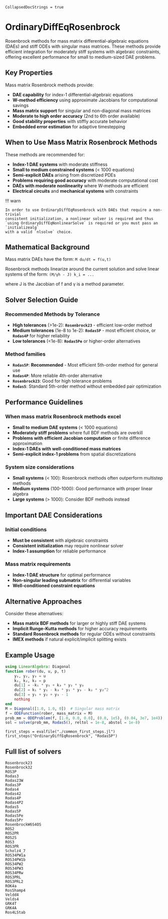 ```@meta
CollapsedDocStrings = true
```

# OrdinaryDiffEqRosenbrock

Rosenbrock methods for mass matrix differential-algebraic equations (DAEs) and stiff ODEs with singular mass matrices. These methods provide efficient integration for moderately stiff systems with algebraic constraints, offering excellent performance for small to medium-sized DAE problems.

## Key Properties

Mass matrix Rosenbrock methods provide:

- **DAE capability** for index-1 differential-algebraic equations
- **W-method efficiency** using approximate Jacobians for computational savings
- **Mass matrix support** for singular and non-diagonal mass matrices
- **Moderate to high order accuracy** (2nd to 6th order available)
- **Good stability properties** with stiffly accurate behavior
- **Embedded error estimation** for adaptive timestepping

## When to Use Mass Matrix Rosenbrock Methods

These methods are recommended for:

- **Index-1 DAE systems** with moderate stiffness
- **Small to medium constrained systems** (< 1000 equations)
- **Semi-explicit DAEs** arising from discretized PDEs
- **Problems requiring good accuracy** with moderate computational cost
- **DAEs with moderate nonlinearity** where W-methods are efficient
- **Electrical circuits** and **mechanical systems** with constraints

!!! warn
    
    In order to use OrdinaryDiffEqRosenbrock with DAEs that require a non-trivial
    consistent initialization, a nonlinear solver is required and thus
    `using OrdinaryDiffEqNonlinearSolve` is required or you must pass an `initializealg`
    with a valid `nlsolve` choice.

## Mathematical Background

Mass matrix DAEs have the form:
`M du/dt = f(u,t)`

Rosenbrock methods linearize around the current solution and solve linear systems of the form:
`(M/γh - J) k_i = ...`

where J is the Jacobian of f and γ is a method parameter.

## Solver Selection Guide

### Recommended Methods by Tolerance
- **High tolerances** (>1e-2): **`Rosenbrock23`** - efficient low-order method
- **Medium tolerances** (1e-8 to 1e-2): **`Rodas5P`** - most efficient choice, or **`Rodas4P`** for higher reliability
- **Low tolerances** (<1e-8): **`Rodas5Pe`** or higher-order alternatives

### Method families
- **`Rodas5P`**: **Recommended** - Most efficient 5th-order method for general use
- **`Rodas4P`**: More reliable 4th-order alternative
- **`Rosenbrock23`**: Good for high tolerance problems
- **`Rodas5`**: Standard 5th-order method without embedded pair optimization

## Performance Guidelines

### When mass matrix Rosenbrock methods excel
- **Small to medium DAE systems** (< 1000 equations)
- **Moderately stiff problems** where full BDF methods are overkill
- **Problems with efficient Jacobian computation** or finite difference approximation
- **Index-1 DAEs with well-conditioned mass matrices**
- **Semi-explicit index-1 problems** from spatial discretizations

### System size considerations
- **Small systems** (< 100): Rosenbrock methods often outperform multistep methods
- **Medium systems** (100-1000): Good performance with proper linear algebra
- **Large systems** (> 1000): Consider BDF methods instead

## Important DAE Considerations

### Initial conditions
- **Must be consistent** with algebraic constraints
- **Consistent initialization** may require nonlinear solver
- **Index-1 assumption** for reliable performance

### Mass matrix requirements
- **Index-1 DAE structure** for optimal performance
- **Non-singular leading submatrix** for differential variables
- **Well-conditioned constraint equations**

## Alternative Approaches

Consider these alternatives:
- **Mass matrix BDF methods** for larger or highly stiff DAE systems
- **Implicit Runge-Kutta methods** for higher accuracy requirements
- **Standard Rosenbrock methods** for regular ODEs without constraints
- **IMEX methods** if natural explicit/implicit splitting exists

## Example Usage

```julia
using LinearAlgebra: Diagonal
function rober(du, u, p, t)
    y₁, y₂, y₃ = u
    k₁, k₂, k₃ = p
    du[1] = -k₁ * y₁ + k₃ * y₂ * y₃
    du[2] = k₁ * y₁ - k₃ * y₂ * y₃ - k₂ * y₂^2
    du[3] = y₁ + y₂ + y₃ - 1
    nothing
end
M = Diagonal([1.0, 1.0, 0])  # Singular mass matrix
f = ODEFunction(rober, mass_matrix = M)
prob_mm = ODEProblem(f, [1.0, 0.0, 0.0], (0.0, 1e5), (0.04, 3e7, 1e4))
sol = solve(prob_mm, Rodas5(), reltol = 1e-8, abstol = 1e-8)
```

```@eval
first_steps = evalfile("./common_first_steps.jl")
first_steps("OrdinaryDiffEqRosenbrock", "Rodas5P")
```

## Full list of solvers

```@docs; canonical=false
Rosenbrock23
Rosenbrock32
ROS3P
Rodas3
Rodas23W
Rodas3P
Rodas4
Rodas42
Rodas4P
Rodas4P2
Rodas5
Rodas5P
Rodas5Pe
Rodas5Pr
RosenbrockW6S4OS
ROS2
ROS2PR
ROS2S
ROS3
ROS3PR
Scholz4_7
ROS34PW1a
ROS34PW1b
ROS34PW2
ROS34PW3
ROS34PRw
ROS3PRL
ROS3PRL2
ROK4a
RosShamp4
Veldd4
Velds4
GRK4T
GRK4A
Ros4LStab
```